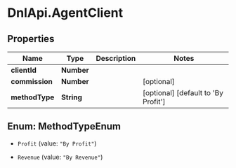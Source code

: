 # DnlApi.AgentClient

## Properties
Name | Type | Description | Notes
------------ | ------------- | ------------- | -------------
**clientId** | **Number** |  | 
**commission** | **Number** |  | [optional] 
**methodType** | **String** |  | [optional] [default to &#39;By Profit&#39;]


<a name="MethodTypeEnum"></a>
## Enum: MethodTypeEnum


* `Profit` (value: `"By Profit"`)

* `Revenue` (value: `"By Revenue"`)





